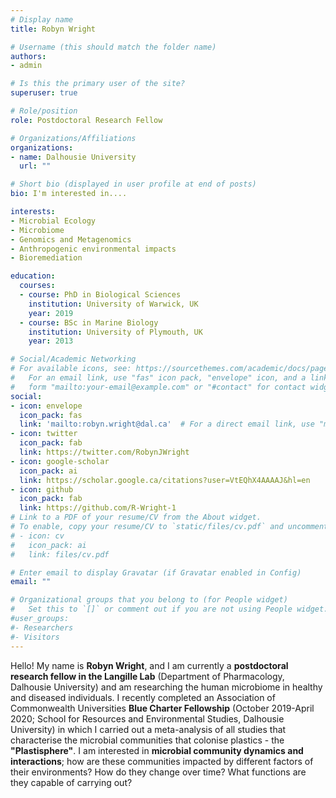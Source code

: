 ```yaml
---
# Display name
title: Robyn Wright

# Username (this should match the folder name)
authors:
- admin

# Is this the primary user of the site?
superuser: true

# Role/position
role: Postdoctoral Research Fellow

# Organizations/Affiliations
organizations:
- name: Dalhousie University
  url: ""

# Short bio (displayed in user profile at end of posts)
bio: I'm interested in....

interests:
- Microbial Ecology
- Microbiome
- Genomics and Metagenomics
- Anthropogenic environmental impacts
- Bioremediation

education:
  courses:
  - course: PhD in Biological Sciences
    institution: University of Warwick, UK
    year: 2019
  - course: BSc in Marine Biology
    institution: University of Plymouth, UK
    year: 2013

# Social/Academic Networking
# For available icons, see: https://sourcethemes.com/academic/docs/page-builder/#icons
#   For an email link, use "fas" icon pack, "envelope" icon, and a link in the
#   form "mailto:your-email@example.com" or "#contact" for contact widget.
social:
- icon: envelope
  icon_pack: fas
  link: 'mailto:robyn.wright@dal.ca'  # For a direct email link, use "mailto:test@example.org".
- icon: twitter
  icon_pack: fab
  link: https://twitter.com/RobynJWright
- icon: google-scholar
  icon_pack: ai
  link: https://scholar.google.ca/citations?user=VtEQhX4AAAAJ&hl=en
- icon: github
  icon_pack: fab
  link: https://github.com/R-Wright-1
# Link to a PDF of your resume/CV from the About widget.
# To enable, copy your resume/CV to `static/files/cv.pdf` and uncomment the lines below.
# - icon: cv
#   icon_pack: ai
#   link: files/cv.pdf

# Enter email to display Gravatar (if Gravatar enabled in Config)
email: ""

# Organizational groups that you belong to (for People widget)
#   Set this to `[]` or comment out if you are not using People widget.
#user_groups:
#- Researchers
#- Visitors
---
```


Hello! My name is <strong>Robyn Wright</strong>, and I am currently a <strong>postdoctoral research fellow in the Langille Lab</strong> (Department of Pharmacology, Dalhousie University) and am researching the human microbiome in healthy and diseased individuals. I recently completed an Association of Commonwealth Universities <strong>Blue Charter Fellowship</strong> (October 2019-April 2020; School for Resources and Environmental Studies, Dalhousie University) in which I carried out a meta-analysis of all studies that characterise the microbial communities that colonise plastics - the <strong>"Plastisphere"</strong>. I am interested in <strong>microbial community dynamics and interactions</strong>; how are these communities impacted by different factors of their environments? How do they change over time? What functions are they capable of carrying out?
